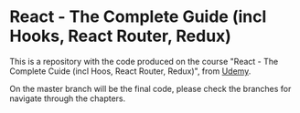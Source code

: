 # React - The Complete Guide (incl Hooks, React Router, Redux)

This is a repository with the code produced on the course "React - The Complete Cuide (incl Hoos, React Router, Redux)", from [Udemy](https://www.udemy.com/course/react-the-complete-guide-incl-redux).

On the master branch will be the final code, please check the branches for navigate through the chapters.
